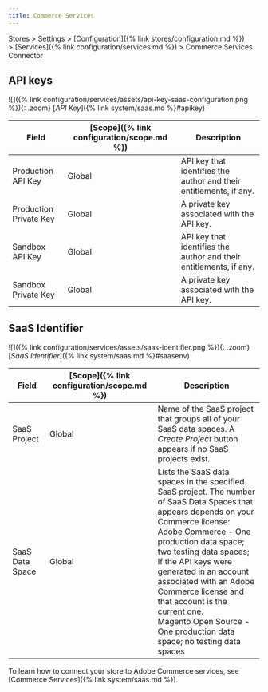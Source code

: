 ```yaml
---
title: Commerce Services
---
```


Stores > Settings > [Configuration]({% link stores/configuration.md %}) > [Services]({% link configuration/services.md %}) > Commerce Services Connector

## API keys

![]({% link configuration/services/assets/api-key-saas-configuration.png %}){: .zoom}
[_API Key_]({% link system/saas.md %}#apikey)

|Field|[Scope]({% link configuration/scope.md %})|Description|
|--- |--- |--- |
|Production API Key|Global|API key that identifies the author and their entitlements, if any.|
|Production Private Key|Global|A private key associated with the API key.|
|Sandbox API Key|Global|API key that identifies the author and their entitlements, if any.|
|Sandbox Private Key|Global|A private key associated with the API key.|

## SaaS Identifier

![]({% link configuration/services/assets/saas-identifier.png %}){: .zoom}
[_SaaS Identifier_]({% link system/saas.md %}#saasenv)

|Field|[Scope]({% link configuration/scope.md %})|Description|
|--- |--- |--- |
|SaaS Project|Global|Name of the SaaS project that groups all of your SaaS data spaces. A _Create Project_ button appears if no SaaS projects exist.|
|SaaS Data Space|Global|Lists the SaaS data spaces in the specified SaaS project. The number of SaaS Data Spaces that appears depends on your Commerce license:<br />Adobe Commerce - One production data space; two testing data spaces; If the API keys were generated in an account associated with an Adobe Commerce license and that account is the current one. <br />Magento Open Source - One production data space; no testing data spaces|

To learn how to connect your store to Adobe Commerce services, see [Commerce Services]({% link system/saas.md %}).
